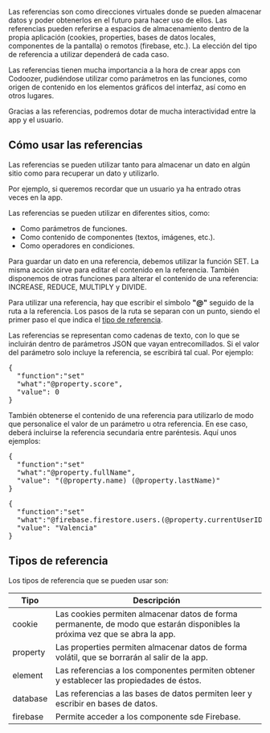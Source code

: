 Las referencias son como direcciones virtuales donde se pueden almacenar datos y poder obtenerlos en el futuro para hacer uso de ellos. Las referencias pueden referirse a espacios de almacenamiento dentro de la propia aplicación (cookies, properties, bases de datos locales, componentes de la pantalla) o remotos (firebase, etc.). La elección del tipo de referencia a utilizar dependerá de cada caso.

Las referencias tienen mucha importancia a la hora de crear apps con Codoozer, pudiéndose utilizar como parámetros en las funciones, como origen de contenido en los elementos gráficos del interfaz, así como en otros lugares.

Gracias a las referencias, podremos dotar de mucha interactividad entre la app y el usuario.



## Cómo usar las referencias

Las referencias se pueden utilizar tanto para almacenar un dato en algún sitio como para recuperar un dato y utilizarlo.

Por ejemplo, si queremos recordar que un usuario ya ha entrado otras veces en la app.

Las referencias se pueden utilizar en diferentes sitios, como:

- Como parámetros de funciones.
- Como contenido de componentes (textos, imágenes, etc.).
- Como operadores en condiciones.

Para guardar un dato en una referencia, debemos utilizar la función SET. La misma acción sirve para editar el contenido en la referencia. También disponemos de otras funciones para alterar el contenido de una referencia: INCREASE, REDUCE, MULTIPLY y DIVIDE.

Para utilizar una referencia, hay que escribir el símbolo **"@"** seguido de la ruta a la referencia. Los pasos de la ruta se separan con un punto, siendo el primer paso el que indica el [tipo de referencia](tipos-de-referencia).

Las referencias se representan como cadenas de texto, con lo que se incluirán dentro de parámetros JSON que vayan entrecomillados. Si el valor del parámetro solo incluye la referencia, se escribirá tal cual. Por ejemplo:

<pre>
{
  "function":"set"
  "what":"@property.score",
  "value": 0
}
</pre>

También obtenerse el contenido de una referencia para utilizarlo de modo que personalice el valor de un parámetro u otra referencia. En ese caso, deberá incluirse la referencia secundaria entre paréntesis. Aquí unos ejemplos:

<pre>
{
  "function":"set"
  "what":"@property.fullName",
  "value": "(@property.name) (@property.lastName)"
}
</pre>


<pre>
{
  "function":"set"
  "what":"@firebase.firestore.users.(@property.currentUserID).city",
  "value": "Valencia"
}
</pre>



## Tipos de referencia

Los tipos de referencia que se pueden usar son:

| Tipo  | Descripción |
| ------------- | ------------- |
| cookie | Las cookies permiten almacenar datos de forma permanente, de modo que estarán disponibles la próxima vez que se abra la app.|
| property | Las properties permiten almacenar datos de forma volátil, que se borrarán al salir de la app. |
| element | Las referencias a los componentes permiten obtener y establecer las propiedades de éstos. |
| database | Las referencias a las bases de datos permiten leer y escribir en bases de datos. |
| firebase | Permite acceder a los componente sde Firebase. |
